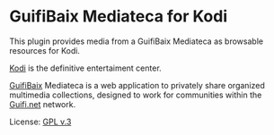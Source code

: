 # GuifiBaix Mediateca for Kodi

This plugin provides media from a GuifiBaix Mediateca as browsable resources for Kodi.

[Kodi](https://kodi.tv/) is the definitive entertaiment center.

[GuifiBaix](https://guifibaix.coop) Mediateca is a web application to privately share
organized multimedia collections,
designed to work for communities within the [Guifi.net](http://guifi.net) network.

License: [GPL v.3](http://www.gnu.org/copyleft/gpl.html)
